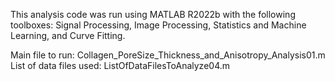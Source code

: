 This analysis code was run using MATLAB R2022b with the following toolboxes: Signal Processing, Image Processing, Statistics and Machine Learning, and Curve Fitting.

Main file to run: Collagen_PoreSize_Thickness_and_Anisotropy_Analysis01.m
List of data files used: ListOfDataFilesToAnalyze04.m

